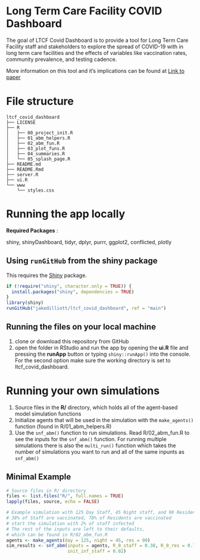 
<!-- README.md is generated from README.Rmd. Please edit that file -->

# Long Term Care Facility COVID Dashboard

<!-- badges: start -->
<!-- badges: end -->

The goal of LTCF Covid Dashboard is to provide a tool for Long Term Care
Facility staff and stakeholders to explore the spread of COVID-19 with
in long term care facilities and the effects of variables like
vaccination rates, community prevalence, and testing cadence.

More information on this tool and it’s implications can be found at
[Link to paper](https://github.com/jakedilliott/ltcf_covid_dashboard)

# File structure

    ltcf_covid_dashboard
    ├── LICENSE
    ├── R
    │   ├── 00_project_init.R
    │   ├── 01_abm_helpers.R
    │   ├── 02_abm_fun.R
    │   ├── 03_plot_funs.R
    │   ├── 04_summaries.R
    │   └── 05_splash_page.R
    ├── README.md
    ├── README.Rmd
    ├── server.R
    ├── ui.R
    └── www
        └── styles.css

# Running the app locally

**Required Packages** :

shiny, shinyDashboard, tidyr, dplyr, purrr, ggplot2, conflicted, plotly

## Using `runGitHub` from the shiny package

This requires the [Shiny](https://www.github.com/rstudio/shiny) package.

``` r
if (!require("shiny", character.only = TRUE)) {
  install.packages("shiny", dependencies = TRUE)
}
library(shiny)
runGitHub("jakedilliott/ltcf_covid_dashboard", ref = "main")
```

## Running the files on your local machine

1.  clone or download this repository from GitHub
2.  open the folder in RStudio and run the app by opening the **ui.R**
    file and pressing the **runApp** button or typing `shiny::runApp()`
    into the console. For the second option make sure the working
    directory is set to ltcf_covid_dashboard.

# Running your own simulations

1.  Source files in the **R/** directory, which holds all of the
    agent-based model simulation functions
2.  Initialize agents that will be used in the simulation with the
    `make_agents()` function (found in R/01_abm_helpers.R)
3.  Use the `snf_abm()` function to run simulations. Read R/02_abm_fun.R
    to see the inputs for the `snf_abm()` function. For running multiple
    simulations there is also the `multi_run()` function which takes the
    number of simulations you want to run and all of the same inpunts as
    `snf_abm()`

## Minimal Example

``` r
# Source files in R/ directory
files <- list.files("R/", full.names = TRUE)
lapply(files, source, echo = FALSE)

# Example simulation with 125 Day Staff, 45 Night staff, and 90 Residents
# 38% of Staff are vaccinated, 78% of Residents are vaccinated
# start the simulation with 2% of staff infected
# The rest of the inputs are left to their defaults, 
# which can be found in R/02_abm_fun.R
agents <- make_agents(day = 125, night = 45, res = 90)
sim_results <- snf_abm(inputs = agents, R_0_staff = 0.38, R_0_res = 0.78,
                       init_inf_staff = 0.02)
```
